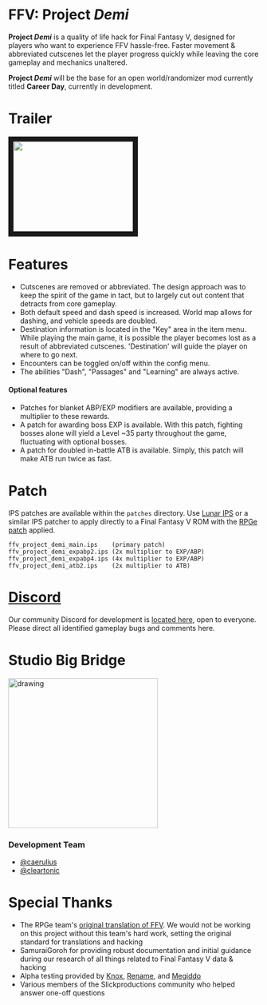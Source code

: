 # FFV: Project *Demi*

**Project *Demi*** is a quality of life hack for Final Fantasy V, designed for players who want to experience FFV hassle-free. Faster movement & abbreviated cutscenes let the player progress quickly while leaving the core gameplay and mechanics unaltered.

**Project *Demi*** will be the base for an open world/randomizer mod currently titled **Career Day**, currently in development. 

# Trailer
<a href="http://www.youtube.com/watch?feature=player_embedded&v=Cw4XK67PteI
" target="_blank"><img src="http://img.youtube.com/vi/Cw4XK67PteI/0.jpg" 
alt="" width="240" height="180" border="10" /></a>

#  Features
- Cutscenes are removed or abbreviated. The design approach was to keep the spirit of the game in tact, but to largely cut out content that detracts from core gameplay.
- Both default speed and dash speed is increased. World map allows for dashing, and vehicle speeds are doubled. 
- Destination information is located in the "Key" area in the item menu. While playing the main game, it is possible the player becomes lost as a result of abbreviated cutscenes. 'Destination' will guide the player on where to go next. 
- Encounters can be toggled on/off within the config menu. 
- The abilities "Dash", "Passages" and "Learning" are always active. 
#### Optional features
- Patches for blanket ABP/EXP modifiers are available, providing a multiplier to these rewards. 
- A patch for awarding boss EXP is available. With this patch, fighting bosses alone will yield a Level ~35 party throughout the game, fluctuating with optional bosses. 
- A patch for doubled in-battle ATB is available. Simply, this patch will make ATB run twice as fast. 

# Patch
IPS patches are available within the `patches` directory. Use [Lunar IPS](https://fusoya.eludevisibility.org/lips/) or a similar IPS patcher to apply directly to a Final Fantasy V ROM with the [RPGe patch](http://www.romhacking.net/translations/353/) applied. 
```
ffv_project_demi_main.ips    (primary patch)
ffv_project_demi_expabp2.ips (2x multiplier to EXP/ABP)
ffv_project_demi_expabp4.ips (4x multiplier to EXP/ABP)
ffv_project_demi_atb2.ips    (2x multiplier to ATB)
```
# [Discord](https://discord.gg/6Yw6HbK)
Our community Discord for development is [located here](https://discord.gg/6Yw6HbK), open to everyone. Please direct all identified gameplay bugs and comments here. 

# Studio Big Bridge
<img src="https://i.imgur.com/crHvpA8.png" alt="drawing" width="300">

### Development Team
- [@caerulius](https://twitter.com/caerulius) 
- [@cleartonic](https://twitter.com/cleartonic)

# Special Thanks
- The RPGe team's [original translation of FFV](http://www.romhacking.net/translations/353/). We would not be working on this project without this team's hard work, setting the original standard for translations and hacking
- SamuraiGoroh for providing robust documentation and initial guidance during our research of all things related to Final Fantasy V data & hacking
- Alpha testing provided by [Knox](https://twitter.com/knoxisbest), [Rename](https://twitter.com/SpeedRunesLive), and [Megiddo](https://twitter.com/megiddo_ta)
- Various members of the Slickproductions community who helped answer one-off questions
